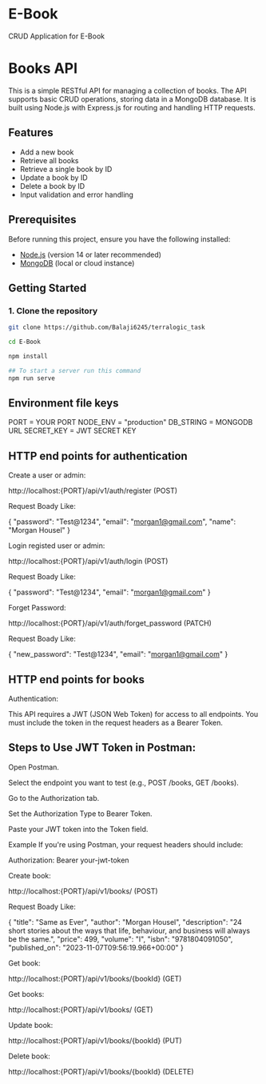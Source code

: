 # E-Book

CRUD Application for E-Book

# Books API

This is a simple RESTful API for managing a collection of books. The API supports basic CRUD operations, storing data in a MongoDB database. It is built using Node.js with Express.js for routing and handling HTTP requests.

## Features

- Add a new book
- Retrieve all books
- Retrieve a single book by ID
- Update a book by ID
- Delete a book by ID
- Input validation and error handling

## Prerequisites

Before running this project, ensure you have the following installed:

- [Node.js](https://nodejs.org/) (version 14 or later recommended)
- [MongoDB](https://www.mongodb.com/) (local or cloud instance)

## Getting Started

### 1. Clone the repository

```bash
git clone https://github.com/Balaji6245/terralogic_task

cd E-Book

npm install

## To start a server run this command
npm run serve

```

## Environment file keys

PORT = YOUR PORT
NODE_ENV = "production"
DB_STRING = MONGODB URL
SECRET_KEY = JWT SECRET KEY

## HTTP end points for authentication

Create a user or admin:

http://localhost:{PORT}/api/v1/auth/register (POST)

Request Boady Like:

{
"password": "Test@1234",
"email": "morgan1@gmail.com",
"name": "Morgan Housel"
}

Login registed user or admin:

http://localhost:{PORT}/api/v1/auth/login (POST)

Request Boady Like:

{
"password": "Test@1234",
"email": "morgan1@gmail.com"
}

Forget Password:

http://localhost:{PORT}/api/v1/auth/forget_password (PATCH)

Request Boady Like:

{
"new_password": "Test@1234",
"email": "morgan1@gmail.com"
}

## HTTP end points for books

Authentication:

This API requires a JWT (JSON Web Token) for access to all endpoints. You must include the token in the request headers as a Bearer Token.

## Steps to Use JWT Token in Postman:

Open Postman.

Select the endpoint you want to test (e.g., POST /books, GET /books).

Go to the Authorization tab.

Set the Authorization Type to Bearer Token.

Paste your JWT token into the Token field.

Example
If you're using Postman, your request headers should include:

Authorization: Bearer your-jwt-token

Create book:

http://localhost:{PORT}/api/v1/books/ (POST)

Request Boady Like:

{
"title": "Same as Ever",
"author": "Morgan Housel",
"description": "24 short stories about the ways that life, behaviour, and business will always be the same.",
"price": 499,
"volume": "I",
"isbn": "9781804091050",
"published_on": "2023-11-07T09:56:19.966+00:00"
}

Get book:

http://localhost:{PORT}/api/v1/books/{bookId} (GET)

Get books:

http://localhost:{PORT}/api/v1/books/ (GET)

Update book:

http://localhost:{PORT}/api/v1/books/{bookId} (PUT)

Delete book:

http://localhost:{PORT}/api/v1/books/{bookId} (DELETE)
